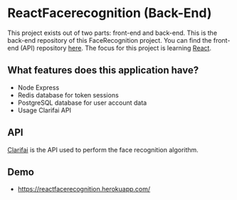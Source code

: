 # ReactFacerecognition (Back-End)

This project exists out of two parts: front-end and back-end.
This is the back-end repository of this FaceRecognition project.
You can find the front-end (API) repository [here](https://github.com/Vanatis/ReactFacerecognition).
The focus for this project is learning [React](https://reactjs.org/).

## What features does this application have?
- Node Express
- Redis database for token sessions
- PostgreSQL database for user account data
- Usage Clarifai API

## API
[Clarifai](https://clarifai.com/) is the API used to perform the face recognition algorithm.

## Demo
- https://reactfacerecognition.herokuapp.com/
